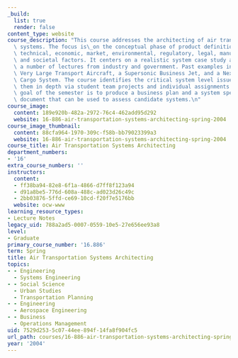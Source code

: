 ```yaml
---
_build:
  list: true
  render: false
content_type: website
course_description: "This course addresses the architecting of air transportation\
  \ systems. The focus is\_on the conceptual phase of product definition, including\
  \ technical, economic, market, environmental, regulatory, legal, manufacturing,\
  \ and societal factors. It centers on a realistic system case study and includes\
  \ a number of lectures from industry and government. Past examples include: the\
  \ Very Large Transport Aircraft, a Supersonic Business Jet, and a Next Generation\
  \ Cargo System. The course identifies the critical system level issues and analyzes\
  \ them in depth via student team projects and individual assignments. The overall\
  \ goal of the semester is to produce a business plan and a system specifications\
  \ document that can be used to assess candidate systems.\n"
course_image:
  content: 189e920b-482a-2972-76c4-462add95d292
  website: 16-886-air-transportation-systems-architecting-spring-2004
course_image_thumbnail:
  content: 88cfa964-1970-309c-f58b-bb79023399a3
  website: 16-886-air-transportation-systems-architecting-spring-2004
course_title: Air Transportation Systems Architecting
department_numbers:
- '16'
extra_course_numbers: ''
instructors:
  content:
  - ff38ba94-82e8-6f1a-4866-d7ff8f123a94
  - d91a8be5-776d-608a-488c-ad023d26c49c
  - 2bb03876-5ffd-ce69-10cd-f20f7e5176bb
  website: ocw-www
learning_resource_types:
- Lecture Notes
legacy_uid: 788a2ad5-0007-0559-10e5-27e656ee93a8
level:
- Graduate
primary_course_number: '16.886'
term: Spring
title: Air Transportation Systems Architecting
topics:
- - Engineering
  - Systems Engineering
- - Social Science
  - Urban Studies
  - Transportation Planning
- - Engineering
  - Aerospace Engineering
- - Business
  - Operations Management
uid: 7529d253-5c07-44ee-894f-14fa8f904fc5
url_path: courses/16-886-air-transportation-systems-architecting-spring-2004
year: '2004'
---
```

